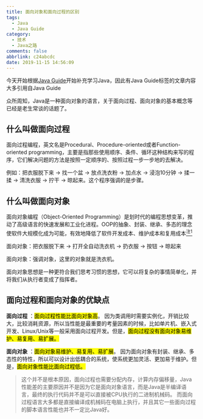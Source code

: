 ```yaml
---
title: 面向对象和面向过程的区别
tags:
  - Java
  - Java Guide
category:
  - 技术
  - Java之路
comments: false
abbrlink: c24abcdc
date: 2019-11-15 14:56:09
---
```


今天开始根据[Java Guide][0]开始补充学习Java，因此有Java Guide标签的文章内容大多引用自Java Guide

众所周知，Java是一种面向对象的语言，关于面向过程、面向对象的基本概念等已经是老生常谈的话题了。

<!-- more -->

## 什么叫做面向过程

面向过程编程，英文名是Procedural、Procedure-oriented或者Function-oriented programming，主要是指那些使用顺序、条件、循环这种结构来写的程序，它们解决问题的方法是按照一定顺序的、按照过程一步一步地的去解决。

例如：把衣服脱下来 -> 找一个盆 -> 放点洗衣粉 -> 加点水 -> 浸泡10分钟 -> 揉一揉 -> 清洗衣服 -> 拧干 -> 晾起来。这个程序强调的是步骤。

## 什么叫做面向对象

面向对象编程（Object-Oriented Programming）是划时代的编程思想变革，推动了高级语言的快速发展和工业化进程。OOP的抽象、封装、继承、多态的理念使软件大规模化成为可能，有效地降低了软件开发成本、维护成本和复用成本[<sup>注1</sup>][1]

面向对象：把衣服脱下来 -> 打开全自动洗衣机 -> 扔衣服 -> 按钮 -> 晾起来

面向对象：强调对象，这里的对象就是洗衣机。

面向对象思想是一种更符合我们思考习惯的思想，它可以将复杂的事情简单化，并将我们从执行者变成了指挥者。

## 面向过程和面向对象的优缺点

**面向过程** ：<mark>面向过程性能比面向对象高</mark>。 因为类调用时需要实例化，开销比较大，比较消耗资源，所以当性能是最重要的考量因素的时候，比如单片机、嵌入式开发、Linux/Unix等一般采用面向过程开发。但是，<mark>面向过程没有面向对象易维护、易复用、易扩展。</mark>

**面向对象** ：<mark>面向对象易维护、易复用、易扩展</mark>。 因为面向对象有封装、继承、多态性的特性，所以可以设计出低耦合的系统，使系统更加灵活、更加易于维护。但是，<mark>面向对象性能比面向过程低。</mark>

> 这个并不是根本原因，面向过程也需要分配内存，计算内存偏移量，Java性能差的主要原因并不是因为它是面向对象语言，而是Java是半编译语言，最终的执行代码并不是可以直接被CPU执行的二进制机械码。
> 而面向过程语言大多都是直接编译成机械码在电脑上执行，并且其它一些面向过程的脚本语言性能也并不一定比Java好。

[0]: https://snailclimb.top/JavaGuide/ "Java Guide"
[1]: https://github.com/alibaba/p3c "节选自《码出高效：Java开发手册》"
